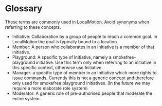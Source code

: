 # Glossary

These terms are commonly used in LocalMotion. Avoid synonyms when referring to these concepts.
- Initiative: Collaboration by a group of people to reach a common goal. In LocalMotion the goal is typically bound to a location.
- Member: A person who collaborates in an Initiative is a member of that initiative.
- Playground: A specific type of Initiative, namely a smokefree-playground initiative. Use this term only when referring to an initiative in this specific
context, otherwise use Initiative. 
- Manager: a specific type of member in an Initiative which more rights to issue commands. Currently this is not a generic concept and therefore only
used for smokefree playground initiatives. (In the future we may require a more elaborate role system)
- Moderator: A generic role of pre-authorised people that moderate the entire system.
